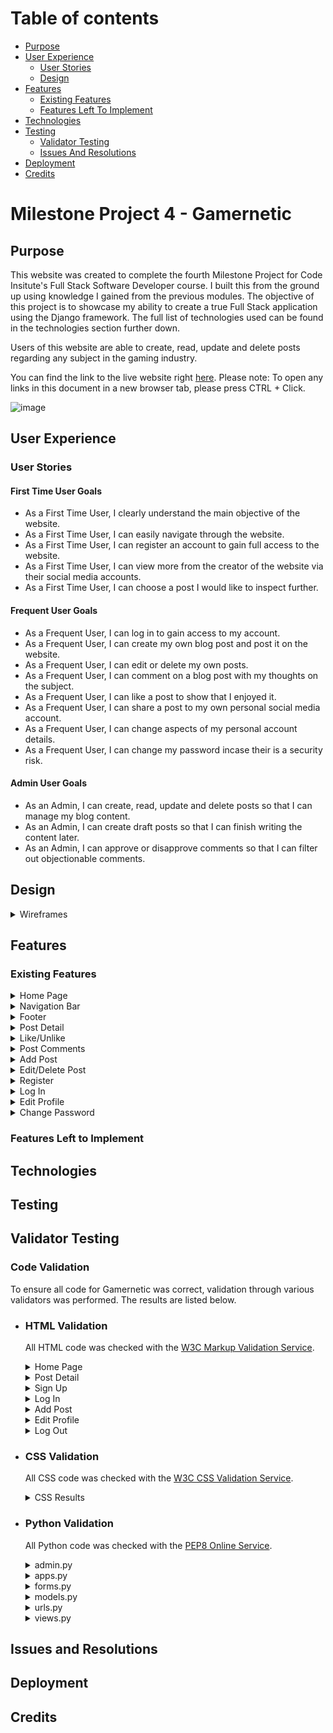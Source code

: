 # Table of contents
* [Purpose](#purpose)
* [User Experience](#user-experience)
  * [User Stories](#user-stories) 
  * [Design](#design)
* [Features](#features)
  * [Existing Features](#existing-features)
  * [Features Left To Implement](#features-left-to-implement)
* [Technologies](#technologies)
* [Testing](#testing)
  * [Validator Testing](#validator-testing)
  * [Issues And Resolutions](#issues-and-resolutions)
* [Deployment](#deployment)
* [Credits](#credits)

# Milestone Project 4 - Gamernetic
## Purpose

This website was created to complete the fourth Milestone Project for Code Insitute's Full Stack Software Developer course. I built this from the ground up using knowledge I gained from the previous modules. The objective of this project is to showcase my ability to create a true Full Stack application using the Django framework. The full list of technologies used can be found in the technologies section further down.

Users of this website are able to create, read, update and delete posts regarding any subject in the gaming industry.

You can find the link to the live website right [here](https://gamernetic.herokuapp.com/).
Please note: To open any links in this document in a new browser tab, please press CTRL + Click.

![image](https://user-images.githubusercontent.com/98277650/188247357-c4c72544-90cd-4264-844c-f7e88695a8ab.png)

## User Experience
### User Stories
#### First Time User Goals
* As a First Time User, I clearly understand the main objective of the website.
* As a First Time User, I can easily navigate through the website.
* As a First Time User, I can register an account to gain full access to the website.
* As a First Time User, I can view more from the creator of the website via their social media accounts.
* As a First Time User, I can choose a post I would like to inspect further.

#### Frequent User Goals
* As a Frequent User, I can log in to gain access to my account.
* As a Frequent User, I can create my own blog post and post it on the website.
* As a Frequent User, I can edit or delete my own posts.
* As a Frequent User, I can comment on a blog post with my thoughts on the subject.
* As a Frequent User, I can like a post to show that I enjoyed it.
* As a Frequent User, I can share a post to my own personal social media account.
* As a Frequent User, I can change aspects of my personal account details.
* As a Frequent User, I can change my password incase their is a security risk.

#### Admin User Goals
* As an Admin, I can create, read, update and delete posts so that I can manage my blog content.
* As an Admin, I can create draft posts so that I can finish writing the content later.
* As an Admin, I can approve or disapprove comments so that I can filter out objectionable comments.

## Design

<details>
<summary>Wireframes</summary>

![index-desktop-wireframe](https://user-images.githubusercontent.com/98277650/177381328-736c7454-6a29-4ba5-8a5b-94af1189cc14.png)
![index-mobile-wireframe](https://user-images.githubusercontent.com/98277650/177381382-971e05ca-ca33-46c5-9997-61c2210c2a18.png)
</details>

## Features

### Existing Features
<details><summary>Home Page</summary>
 
The first thing users are greeted to is the Home Page. This is where you will find everything to navigate the website.

The purpose of this is to fulfill the following user stories:
```
As a First Time User, I clearly understand the main objective of the website.
```
![image](https://user-images.githubusercontent.com/98277650/188748847-5563753e-e0d7-4d44-a1b1-7996547ff706.png)
 
</details>

<details><summary>Navigation Bar</summary>
 
Featured at the top of all pages is the nav bar, holding the Gamernetic logo and all links to the home page, register page and log in page.

The purpose of this is to fulfill the following user stories:
```
As a First Time User, I can easily navigate through the website.
```
![image](https://user-images.githubusercontent.com/98277650/188245525-36fe6adc-d3e7-45dc-80f7-5130991190b2.png)

I have also set up the Nav Bar to be viewed on smaller screen sizes, with the help of Bootstraps .navbar-toggler class.

![image](https://user-images.githubusercontent.com/98277650/188749607-8643846a-77b6-4970-bdb8-edab95b1e5f2.png)

</details> 

<details><summary>Footer</summary>
 
Featured at the bottom of all pages is the footer, holding all links to my personal social media accounts.

The purpose of this is to fulfill the following user stories:
```
As a First Time User, I can view more from the creator of the website via their social media accounts.
```
![image](https://user-images.githubusercontent.com/98277650/188749256-c830d891-527d-4d64-ab4f-2c2d7c1ab900.png)
 
</details>

<details><summary>Post Detail</summary>
 
When one of the posts on the home page is clicked, the user is taken to post detail view. Here the user can see the author, date/time posted and the content itself.



The purpose of this is to fulfill the following user stories:
```
As a First Time User, I can choose a post I would like to inspect further.
```
![image](https://user-images.githubusercontent.com/98277650/188749721-9345eef1-0846-4a4d-b8be-72f458072e50.png)
 
</details>

<details><summary>Like/Unlike</summary>
 
Just below the post itself, two icons are visible. One of these being a clickable Like button that can only be interacted with when the user has logged in. The second icon shows the amount of comments the post has recieved.

The purpose of this is to fulfill the following user story:
```
As a Frequent User, I can like a post to show that I enjoyed it.
```
![image](static/images/readme/like-unlike.png)

I also added a link that will enable the user to share the blog post to their own Twitter account.

The purpose of this is to fulfill the following user story:
```
As a Frequent User, I can share a post to my own personal social media account.
```
![image](static/images/readme/twitter-share.png)

</details>

<details><summary>Post Comments</summary>
 
At the bottom of the post is the comments section, where the user is able to write and post a comment on the blog post.

The purpose of this is to fulfill the following user story:
```
As a Frequent User, I can comment on a blog post with my thoughts on the subject.
```
![image](https://user-images.githubusercontent.com/98277650/188749804-bde80368-9193-471d-8a64-3e419e1adebe.png)

When the user has posted a comment, an alert replaces the text field letting them know that their comment is awaiting inspection and approval.

The purpose of this is to fulfill the following user story:
```
As an Admin, I can approve or disapprove comments so that I can filter out objectionable comments.
```

![image](https://user-images.githubusercontent.com/98277650/188749923-dfdab3c8-331c-47c1-99a0-e4f917a0f4af.png)
 
</details>

<details><summary>Add Post</summary>
 
This page of the website allows the user to create their own blog post. I implemented a rich text editor which allows the user to add a bit more style to their post. For security reasons I have to give the user staff privileges to be able to post, which is common practice in other professional websites. This is to ensure that not just anyone off the internet can find my website and post questionable things.

The purpose of this is to fulfill the following user stories:
```
As a Frequent User, I can create my own blog post and post it on the website.
```
![image](https://user-images.githubusercontent.com/98277650/188750032-7fd19423-9acf-4851-80fb-bb2af0e0365b.png)

</details>

<details><summary>Edit/Delete Post</summary>
 
If the user is the author of the post, two buttons appear on the post detail section giving them the ability to edit or delete the post. This is to aid the user in correcting issues with the post, or just to delete it and start again fresh.

The purpose of this is to fulfill the following user stories:
```
As a Frequent User, I can edit or delete my own posts.
```
![image](https://user-images.githubusercontent.com/98277650/188750267-9fe41ace-f585-42a9-bafa-7c69fdb28e04.png)

![image](https://user-images.githubusercontent.com/98277650/188750296-f19bc082-072f-4a46-8a2a-2f2c240afc16.png)

When the user clicks the delete button they are taken to a new page with a warning, making sure they are aware that they are about to permanently delete the post. This is so if they change their mind and want to keep it, they can.

![image](https://user-images.githubusercontent.com/98277650/188750325-c4fde938-07be-45cd-b2bd-5104da48feb0.png)

</details>

<details><summary>Register</summary>
 
If the visitor likes the website, they are able to register an account. This enables the user to be able to like and comment on posts.

The purpose of this is to fulfill the following user stories:
```
As a First Time User, I can register an account to gain full access to the website.
```
![image](static/images/readme/register.png)

</details>

<details><summary>Log In</summary>
 
When the user returns to the website to see if any more blog posts have been created, they are able to log back in.

The purpose of this is to fulfill the following user stories:
```
As a Frequent User, I can log in to gain access to my account.
```
![image](static/images/readme/login.png)

</details>

<details><summary>Edit Profile</summary>
 
This page of the website enables the user to edit specific things regarding their account. These being:
* Username
* Email
* First Name
* Last Name

The purpose of this is to fulfill the following user stories:
```
As a Frequent User, I can change aspects of my personal account details.
```
![image](https://user-images.githubusercontent.com/98277650/188750457-33d23728-d41b-4f35-b28f-2f82f222a4ee.png)

</details>

<details><summary>Change Password</summary>
 
Within the Edit Profile page the user also has the option to click a link to take them to a page allowing them to change their password. 

The purpose of this is to fulfill the following user stories:
```
As a Frequent User, I can change my password incase their is a security risk.
```
![image](https://user-images.githubusercontent.com/98277650/188750520-6c1ae6aa-0d5e-40cf-8503-e93681af33c1.png)

When the user has confirmed their new password, they are taken to a page informing them that the change was successful.

![image](https://user-images.githubusercontent.com/98277650/188750658-7ab3a60d-910c-48ab-b3bd-b952d783273c.png)

</details>

### Features Left to Implement

## Technologies

## Testing

## Validator Testing

### Code Validation

To ensure all code for Gamernetic was correct, validation through various validators was performed. The results are listed below.

- ### HTML Validation

  All HTML code was checked with the [W3C Markup Validation Service](https://validator.w3.org/).

   <details>
   <summary>Home Page</summary>

   ![image](https://user-images.githubusercontent.com/98277650/187966508-55661019-a2bf-4dd3-854a-0ccdb0f3deb5.png)

   </details>
   <details>
   <summary>Post Detail</summary>

   ![image](https://user-images.githubusercontent.com/98277650/187970183-669819b5-5aa2-4d9c-9f3d-9942281ebacb.png)

   </details>
   <details>
   <summary>Sign Up</summary>

   ![image](https://user-images.githubusercontent.com/98277650/187970451-f03bd49b-3d62-4076-9a40-530f141173f1.png)

   </details>
   <details>
   <summary>Log In</summary>

   ![image](https://user-images.githubusercontent.com/98277650/187970742-d2c2e134-b7e6-42fd-af15-919449424abd.png)

   </details>
   <details>
   <summary>Add Post</summary>

   One error returned. As seen in the code below, I have had to use {{ form.as_p }} to get the rich text editor to function correctly. As of right now I am unsure of a solution.

   ![image](https://user-images.githubusercontent.com/98277650/187972452-e1a36e47-c8ec-4367-9b6a-595ed69114de.png)


   ![image](https://user-images.githubusercontent.com/98277650/187972057-046a277d-71b6-4eac-8f6a-1754f95f633f.png)

   </details>
   <details>
   <summary>Edit Profile</summary>

   I was unable to validate this page due to the page only being accessible to a user who is logged in and able to edit their profile.

   ![image](https://user-images.githubusercontent.com/98277650/187972974-6047d7bb-40ea-4596-9c23-f18c3a808ccc.png)

   </details>
   <details>
   <summary>Log Out</summary>

   ![image](https://user-images.githubusercontent.com/98277650/187973621-a01a08f4-4271-4ef0-826e-7f3eb836001f.png)

   </details>
   
- ### CSS Validation

  All CSS code was checked with the [W3C CSS Validation Service](https://jigsaw.w3.org/css-validator/).

   <details>
   <summary>CSS Results</summary>

   ![image](https://user-images.githubusercontent.com/98277650/187975424-1d87fd98-b930-4009-874a-adbb4210bd86.png)

   </details>
   
- ### Python Validation

  All Python code was checked with the [PEP8 Online Service](http://pep8online.com/).

  <details>
  <summary>admin.py</summary>

  ![image](https://user-images.githubusercontent.com/98277650/188003211-31fd93b3-c8bb-4e13-ab52-b9ef5f929f03.png)

  </details>
  <details>
  <summary>apps.py</summary>

  ![image](https://user-images.githubusercontent.com/98277650/188003527-aa13b4d9-f627-474e-a6d2-8aafae96a2f9.png)

  </details>
  <details>
  <summary>forms.py</summary>

  ![image](https://user-images.githubusercontent.com/98277650/188004880-1f45b1fa-234b-42d9-9b09-01a9201fb825.png)

  </details>
  <details>
  <summary>models.py</summary>

  ![image](https://user-images.githubusercontent.com/98277650/188005177-1c8a8ed1-2d8a-4de6-aab0-e5c2b07e8efc.png)

  </details>
  <details>
  <summary>urls.py</summary>

  ![image](https://user-images.githubusercontent.com/98277650/188005370-ba06262e-cb7e-4d7f-b5a2-443bd9b1282a.png)

  </details>
  <details>
  <summary>views.py</summary>

  ![image](https://user-images.githubusercontent.com/98277650/188005494-cc4cd2bd-4cd8-446a-a2a2-0681761026f8.png)

  </details>

## Issues and Resolutions

## Deployment

## Credits
